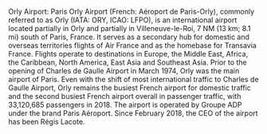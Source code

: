 Orly Airport: Paris Orly Airport (French: Aéroport de Paris-Orly), commonly referred to as Orly (IATA: ORY, ICAO: LFPO), is an international airport located partially in Orly and partially in Villeneuve-le-Roi, 7 NM (13 km; 8.1 mi) south of Paris, France. It serves as a secondary hub for domestic and overseas territories flights of Air France and as the homebase for Transavia France.  Flights operate to destinations in Europe, the Middle East, Africa, the Caribbean, North America, East Asia and Southeast Asia. Prior to the opening of Charles de Gaulle Airport in March 1974, Orly was the main airport of Paris. Even with the shift of most international traffic to Charles de Gaulle Airport, Orly remains the busiest French airport for domestic traffic and the second busiest French airport overall in passenger traffic, with 33,120,685 passengers in 2018. The airport is operated by Groupe ADP under the brand Paris Aéroport. Since February 2018, the CEO of the airport has been Régis Lacote.
